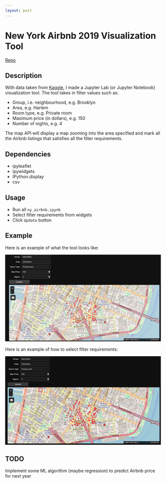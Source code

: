 ```yaml
---
layout: post
---
```


# New York Airbnb 2019 Visualization Tool 
[Repo](https://github.com/phamminhquan/newyork_airbnb_2019)

## Description

With data taken from [Kaggle](https://www.kaggle.com/dgomonov/new-york-city-airbnb-open-data), I made a Jupyter Lab (or Jupyter Notebook) visualization tool. The tool takes in filter values such as:

* Group, i.e. neighbourhood, e.g. Brooklyn
* Area, e.g. Harlem
* Room type, e.g. Private room
* Maximum price (in dollars), e.g. 150
* Number of nights, e.g. 4

The map API will display a map zooming into the area specified and mark all the Airbnb listings that satisfies all the filter requirements.

## Dependencies

* ipyleaflet
* ipywidgets
* IPython.display
* csv

## Usage

* Run all `ny_airbnb.ipynb`
* Select filter requirements from widgets
* Click `Update` button

## Example
Here is an example of what the tool looks like:

![](./example.png)

Here is an example of how to select filter requirements:

![](./example.gif)

## TODO
Implement some ML algorithm (maybe regression) to predict Airbnb price for next year
